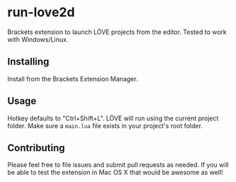 # run-love2d
Brackets extension to launch LÖVE projects from the editor. Tested to work with Windows/Linux.

## Installing
Install from the Brackets Extension Manager.

## Usage
Hotkey defaults to "Ctrl+Shift+L". LÖVE will run using the current project folder. Make sure a `main.lua` file exists in your project's root folder.

## Contributing
Please feel free to file issues and submit pull requests as needed. If you will be able to test the extension in Mac OS X that would be awesome as well!

